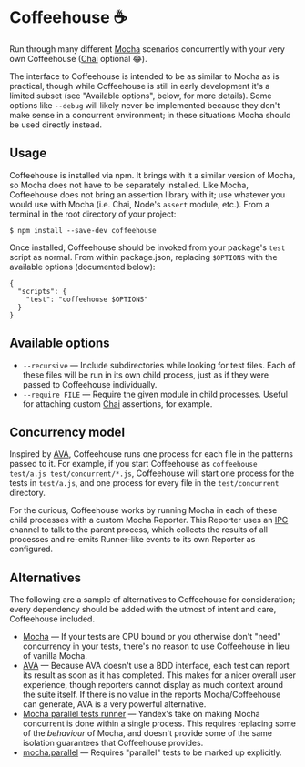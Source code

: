 # Coffeehouse ☕️

Run through many different [Mocha][mocha] scenarios concurrently with your very own Coffeehouse ([Chai][chai] optional 😂).

The interface to Coffeehouse is intended to be as similar to Mocha as is practical, though while Coffeehouse is still in early development it's a limited subset (see "Available options", below, for more details). Some options like `--debug` will likely never be implemented because they don't make sense in a concurrent environment; in these situations Mocha should be used directly instead.

## Usage

Coffeehouse is installed via npm. It brings with it a similar version of Mocha, so Mocha does not have to be separately installed. Like Mocha, Coffeehouse does not bring an assertion library with it; use whatever you would use with Mocha (i.e. Chai, Node's `assert` module, etc.). From a terminal in the root directory of your project:

```
$ npm install --save-dev coffeehouse
```

Once installed, Coffeehouse should be invoked from your package's `test` script as normal. From within package.json, replacing `$OPTIONS` with the available options (documented below):

```
{
  "scripts": {
    "test": "coffeehouse $OPTIONS"
  }
}
```

## Available options

- `--recursive` — Include subdirectories while looking for test files. Each of these files will be run in its own child process, just as if they were passed to Coffeehouse individually.
- `--require FILE` — Require the given module in child processes. Useful for attaching custom [Chai][chai] assertions, for example.

## Concurrency model

Inspired by [AVA][ava], Coffeehouse runs one process for each file in the patterns passed to it. For example, if you start Coffeehouse as `coffeehouse test/a.js test/concurrent/*.js`, Coffeehouse will start one process for the tests in `test/a.js`, and one process for every file in the `test/concurrent` directory.

For the curious, Coffeehouse works by running Mocha in each of these child processes with a custom Mocha Reporter. This Reporter uses an [IPC][ipc] channel to talk to the parent process, which collects the results of all processes and re-emits Runner-like events to its own Reporter as configured.

## Alternatives

The following are a sample of alternatives to Coffeehouse for consideration; every dependency should be added with the utmost of intent and care, Coffeehouse included.

- [Mocha][mocha] — If your tests are CPU bound or you otherwise don't "need" concurrency in your tests, there's no reason to use Coffeehouse in lieu of vanilla Mocha.
- [AVA][ava] — Because AVA doesn't use a BDD interface, each test can report its result as soon as it has completed. This makes for a nicer overall user experience, though reporters cannot display as much context around the suite itself. If there is no value in the reports Mocha/Coffeehouse can generate, AVA is a very powerful alternative.
- [Mocha parallel tests runner][mocha-parallel-tests] — Yandex's take on making Mocha concurrent is done within a single process. This requires replacing some of the _behaviour_ of Mocha, and doesn't provide some of the same isolation guarantees that Coffeehouse provides.
- [mocha.parallel][mocha.parallel] — Requires "parallel" tests to be marked up explicitly.

[mocha]: https://mochajs.org/
[chai]: http://chaijs.com/
[ava]: https://github.com/avajs/ava
[ipc]: https://en.wikipedia.org/wiki/Inter-process_communication
[mocha-parallel-tests]: https://github.com/yandex/mocha-parallel-tests
[mocha.parallel]: https://github.com/danielstjules/mocha.parallel
